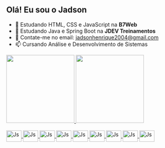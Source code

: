 ## Olá! Eu sou o Jadson
- 🌱 Estudando HTML, CSS e JavaScript na <strong>B7Web</strong>
- 🌱 Estudando Java e Spring Boot na <strong>JDEV Treinamentos</strong>
- 💬 Contate-me no email: jadsonhenrique2004@gmail.com
- 📫 Cursando Análise e Desenvolvimento de Sistemas

<div>
  <a href="https://github.com/Jadson204">
  <img height="180em" src="https://github-readme-stats.vercel.app/api?username=Jadson204&show_icons=true&theme=dracula">
  <img height="180em" src="https://github-readme-stats.vercel.app/api/top-langs/?username=Jadson204&layout=compact&theme=dracula">
</div>

<div style="display: inline_block"><br>
<img align="center" alt="Js" height="30" width="40" src="https://cdn.jsdelivr.net/gh/devicons/devicon/icons/javascript/javascript-original.svg"/>
<img align="center" alt="Js" height="30" width="40" src="https://cdn.jsdelivr.net/gh/devicons/devicon/icons/html5/html5-original.svg"/>
<img align="center" alt="Js" height="30" width="40" src="https://cdn.jsdelivr.net/gh/devicons/devicon/icons/css3/css3-original.svg"/>
<img align="center" alt="Js" height="30" width="40" src="https://cdn.jsdelivr.net/gh/devicons/devicon/icons/php/php-original.svg"/>
<img align="center" alt="Js" height="30" width="40" src="https://cdn.jsdelivr.net/gh/devicons/devicon/icons/laravel/laravel-plain-wordmark.svg"/>
<img align="center" alt="Js" height="30" width="40" src="https://cdn.jsdelivr.net/gh/devicons/devicon/icons/java/java-original.svg"/>
<img align="center" alt="Js" height="30" width="40" src="https://cdn.jsdelivr.net/gh/devicons/devicon/icons/spring/spring-original-wordmark.svg"/>
<img align="center" alt="Js" height="30" width="40" src="https://cdn.jsdelivr.net/gh/devicons/devicon/icons/mysql/mysql-original-wordmark.svg"/>
<img align="center" alt="Js" height="30" width="40" src="https://cdn.jsdelivr.net/gh/devicons/devicon/icons/postgresql/postgresql-original-wordmark.svg"/>
          
          
